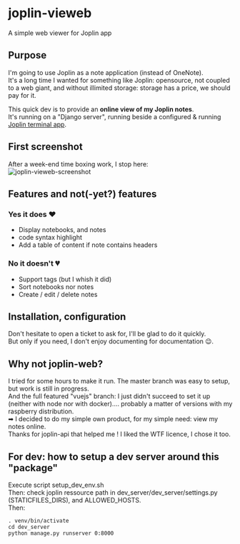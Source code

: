 # joplin-vieweb
A simple web viewer for Joplin app  

## Purpose
I'm going to use Joplin as a note application (instead of OneNote).  
It's a long time I wanted for something like Joplin: opensource, not coupled to a web giant, and without illimited storage: storage has a price, we should pay for it.

This quick dev is to provide an **online view of my Joplin notes**.  
It's running on a "Django server", running beside a configured & running [Joplin terminal app](https://joplinapp.org/terminal/). 

## First screenshot
After a week-end time boxing work, I stop here:  
![joplin-vieweb-screenshot](https://user-images.githubusercontent.com/26554495/119501066-cd16bd00-bd68-11eb-93a2-703da697f52b.png)

## Features and not(-yet?) features
### Yes it does ❤
- Display notebooks, and notes
- code syntax highlight
- Add a table of content if note contains headers
### No it doesn't 💔
- Support tags (but I whish it did)
- Sort notebooks nor notes
- Create / edit / delete notes


## Installation, configuration
Don't hesitate to open a ticket to ask for, I'll be glad to do it quickly.  
But only if you need, I don't enjoy documenting for documentation 😉.

## Why not joplin-web?
I tried for some hours to make it run. The master branch was easy to setup, but work is still in progress.  
And the full featured "vuejs" branch: I just didn't succeed to set it up (neither with node nor with docker).... probably a matter of versions with my raspberry distribution.  
➡ I decided to do my simple own product, for my simple need: view my notes online.  
Thanks for joplin-api that helped me ! I liked the WTF licence, I chose it too.

## For dev: how to setup a dev server around this "package"
Execute script setup_dev_env.sh  
Then: check joplin ressource path in dev_server/dev_server/settings.py (STATICFILES_DIRS), and ALLOWED_HOSTS.  
Then:  
```
. venv/bin/activate
cd dev_server
python manage.py runserver 0:8000
```

